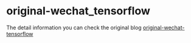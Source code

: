 # original-wechat_tensorflow<br />
The detail information you can check the original blog
[original-wechat-tensorflow](https://zhuanlan.zhihu.com/p/25597975)
